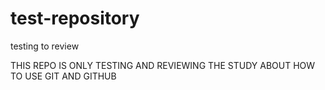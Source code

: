 # test-repository
testing to review

THIS REPO IS ONLY TESTING AND REVIEWING THE STUDY ABOUT HOW TO USE GIT AND GITHUB
